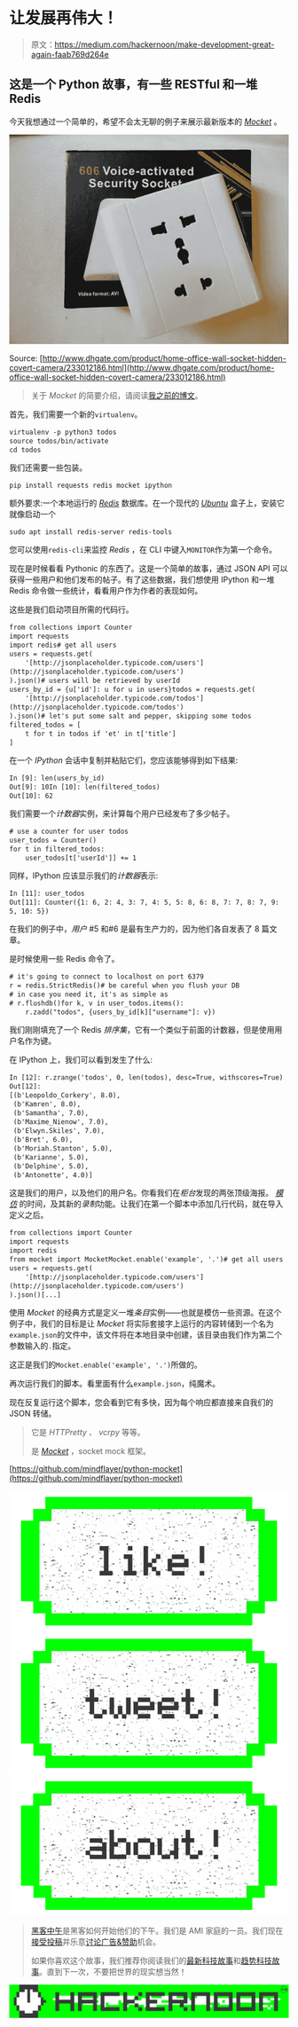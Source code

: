 # 让发展再伟大！

> 原文：<https://medium.com/hackernoon/make-development-great-again-faab769d264e>

## 这是一个 Python 故事，有一些 RESTful 和一堆 Redis

今天我想通过一个简单的，希望不会太无聊的例子来展示最新版本的 [*Mocket*](https://github.com/mindflayer/python-mocket) 。

![](img/491070ce932b1e4043d0bf3459a018ba.png)

Source: [http://www.dhgate.com/product/home-office-wall-socket-hidden-covert-camera/233012186.html](http://www.dhgate.com/product/home-office-wall-socket-hidden-covert-camera/233012186.html)

> 关于 *Mocket* 的简要介绍，请阅读[我之前的博文](/@mindflayer/mocket-is-alive-and-is-fighting-with-us-b2810d52597a)。

首先，我们需要一个新的`virtualenv`。

```
virtualenv -p python3 todos
source todos/bin/activate
cd todos
```

我们还需要一些包装。

```
pip install requests redis mocket ipython
```

额外要求:一个本地运行的 [*Redis*](http://redis.io/) 数据库。在一个现代的 [*Ubuntu*](https://hackernoon.com/tagged/ubuntu) 盒子上，安装它就像启动一个

```
sudo apt install redis-server redis-tools
```

您可以使用`redis-cli`来监控 *Redis* ，在 CLI 中键入`MONITOR`作为第一个命令。

现在是时候看看 Pythonic 的东西了。这是一个简单的故事，通过 JSON API 可以获得一些用户和他们发布的帖子。有了这些数据，我们想使用 IPython 和一堆 Redis 命令做一些统计，看看用户作为作者的表现如何。

这些是我们启动项目所需的代码行。

```
from collections import Counter
import requests
import redis# get all users
users = requests.get(
    '[http://jsonplaceholder.typicode.com/users'](http://jsonplaceholder.typicode.com/users')
).json()# users will be retrieved by userId
users_by_id = {u['id']: u for u in users}todos = requests.get(
    '[http://jsonplaceholder.typicode.com/todos'](http://jsonplaceholder.typicode.com/todos')
).json()# let's put some salt and pepper, skipping some todos
filtered_todos = [
    t for t in todos if 'et' in t['title']
]
```

在一个 *IPython* 会话中复制并粘贴它们，您应该能够得到如下结果:

```
In [9]: len(users_by_id)
Out[9]: 10In [10]: len(filtered_todos)
Out[10]: 62
```

我们需要一个*计数器*实例，来计算每个用户已经发布了多少帖子。

```
# use a counter for user todos
user_todos = Counter()
for t in filtered_todos:
    user_todos[t['userId']] += 1
```

同样，IPython 应该显示我们的*计数器*表示:

```
In [11]: user_todos
Out[11]: Counter({1: 6, 2: 4, 3: 7, 4: 5, 5: 8, 6: 8, 7: 7, 8: 7, 9: 5, 10: 5})
```

在我们的例子中，*用户* #5 和#6 是最有生产力的，因为他们各自发表了 8 篇文章。

是时候使用一些 Redis 命令了。

```
# it's going to connect to localhost on port 6379
r = redis.StrictRedis()# be careful when you flush your DB
# in case you need it, it's as simple as
# r.flushdb()for k, v in user_todos.items():
    r.zadd("todos", {users_by_id[k]["username"]: v})
```

我们刚刚填充了一个 Redis *排序集*，它有一个类似于前面的计数器，但是使用用户名作为键。

在 IPython 上，我们可以看到发生了什么:

```
In [12]: r.zrange('todos', 0, len(todos), desc=True, withscores=True)
Out[12]: 
[(b'Leopoldo_Corkery', 8.0),
 (b'Kamren', 8.0),
 (b'Samantha', 7.0),
 (b'Maxime_Nienow', 7.0),
 (b'Elwyn.Skiles', 7.0),
 (b'Bret', 6.0),
 (b'Moriah.Stanton', 5.0),
 (b'Karianne', 5.0),
 (b'Delphine', 5.0),
 (b'Antonette', 4.0)]
```

这是我们的用户，以及他们的用户名。你看我们在*柜台*发现的两张顶级海报。 [*模仿*](https://hackernoon.com/tagged/mocket) 的时间，及其新的*录制*功能。让我们在第一个脚本中添加几行代码，就在导入定义之后。

```
from collections import Counter
import requests
import redis
from mocket import MocketMocket.enable('example', '.')# get all users
users = requests.get(
    '[http://jsonplaceholder.typicode.com/users'](http://jsonplaceholder.typicode.com/users')
).json()[...]
```

使用 *Mocket* 的经典方式是定义一堆*条目*实例——也就是模仿一些资源。在这个例子中，我们的目标是让 *Mocket* 将实际套接字上运行的内容转储到一个名为`example.json`的文件中，该文件将在本地目录中创建，该目录由我们作为第二个参数输入的`.`指定。

这正是我们的`Mocket.enable('example', '.')`所做的。

再次运行我们的脚本。看里面有什么`example.json`，纯魔术。

现在反复运行这个脚本，您会看到它有多快，因为每个响应都直接来自我们的 JSON 转储。

> 它是 *HTTPretty* 、 *vcrpy* 等等。
> 
> 是 [*Mocket*](https://github.com/mindflayer/python-mocket) ，socket mock 框架。

[https://github.com/mindflayer/python-mocket](https://github.com/mindflayer/python-mocket)

[![](img/50ef4044ecd4e250b5d50f368b775d38.png)](http://bit.ly/HackernoonFB)[![](img/979d9a46439d5aebbdcdca574e21dc81.png)](https://goo.gl/k7XYbx)[![](img/2930ba6bd2c12218fdbbf7e02c8746ff.png)](https://goo.gl/4ofytp)

> [黑客中午](http://bit.ly/Hackernoon)是黑客如何开始他们的下午。我们是 AMI 家庭的一员。我们现在[接受投稿](http://bit.ly/hackernoonsubmission)并乐意[讨论广告&赞助](mailto:partners@amipublications.com)机会。
> 
> 如果你喜欢这个故事，我们推荐你阅读我们的[最新科技故事](http://bit.ly/hackernoonlatestt)和[趋势科技故事](https://hackernoon.com/trending)。直到下一次，不要把世界的现实想当然！

![](img/be0ca55ba73a573dce11effb2ee80d56.png)